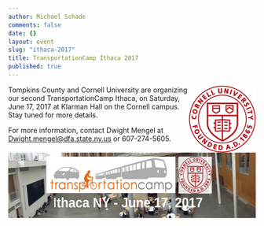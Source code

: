 ```yaml
---
author: Michael Schade
comments: false
date: {}
layout: event
slug: "ithaca-2017"
title: TransportationCamp Ithaca 2017
published: true
---
```

<img src="cornell.png" style="float:right;width:136px;height:136px;">Tompkins County and Cornell University are organizing our second TransportationCamp Ithaca, on Saturday, June 17, 2017 at Klarman Hall on the Cornell campus.  Stay tuned for more details.

For more information, contact Dwight Mengel at Dwight.mengel@dfa.state.ny.us or 607-274-5605.

<img src="logo.png" style="textAlign:center;width:557px;height:133px;">
